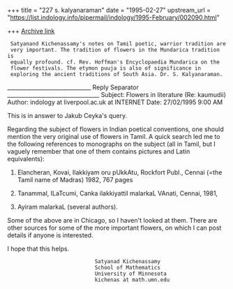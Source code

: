 +++
title = "227 s. kalyanaraman"
date = "1995-02-27"
upstream_url = "https://list.indology.info/pipermail/indology/1995-February/002090.html"

+++
[Archive link](https://list.indology.info/pipermail/indology/1995-February/002090.html)

     Satyanand Kichenassamy's notes on Tamil poetic, warrior tradition are 
     very important. The tradition of flowers in the Mundarica tradition is 
     equally profound. cf. Rev. Hoffman's Encyclopaedia Mundarica on the 
     flower festivals. The etymon puuja is also of significance in 
     exploring the ancient traditions of South Asia. Dr. S. Kalyanaraman.


______________________________ Reply Separator _________________________________
Subject: Flowers in literature (Re: kaumudii)
Author:  indology at liverpool.ac.uk at INTERNET
Date:    27/02/1995 9:00 AM


This is in answer to Jakub Ceyka's query.

Regarding the subject of flowers in Indian poetical conventions,
one should mention the very original use of flowers in Tamil.
A quick search led me to the following references to 
monographs on the subject (all in Tamil, but I vaguely remember
that one of them contains pictures and Latin equivalents):

1) Elancheran, Kovai,
   Ilakkiyam oru pUkkAtu,
   Rockfort Publ., Cennai (=the Tamil name of Madras)
   1982, 767 pages

2) Tanammal, ILaTcumi,
   Canka ilakkiyattil malarkaL
   VAnati, Cennai, 1981, 

3) Ayiram malarkaL
   (several authors).

Some of the above are in Chicago, so I haven't looked at
them. There are other sources for some of the more important
flowers, on which I can post details if anyone is interested.

I hope that this helps.


                                Satyanad Kichenassamy
                                School of Mathematics
                                University of Minnesota
                                kichenas at math.umn.edu







